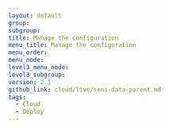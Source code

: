 ```yaml
---
layout: default
group:
subgroup:
title: Manage the configuration
menu_title: Manage the configuration
menu_order:
menu_node:
level3_menu_node:
level3_subgroup:
version: 2.1
github_link: cloud/live/sens-data-parent.md
tags:
  - Cloud
  - Deploy
---
```

